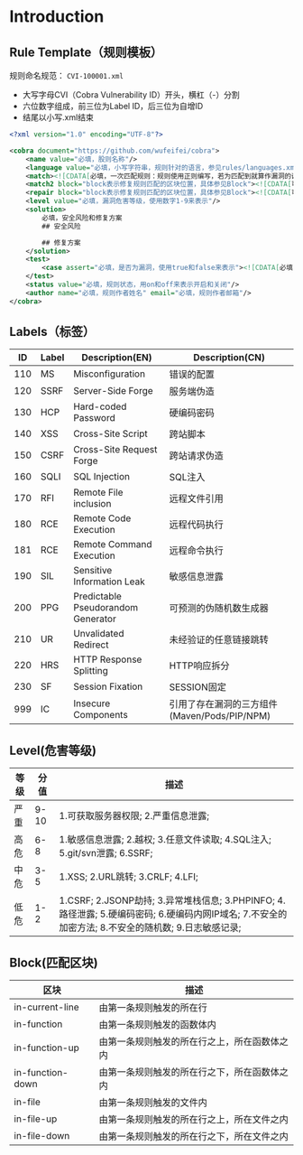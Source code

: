 # Introduction

## Rule Template（规则模板）
规则命名规范：
`CVI-100001.xml`
- 大写字母CVI（Cobra Vulnerability ID）开头，横杠（-）分割
- 六位数字组成，前三位为Label ID，后三位为自增ID
- 结尾以小写.xml结束
```xml
<?xml version="1.0" encoding="UTF-8"?>

<cobra document="https://github.com/wufeifei/cobra">
    <name value="必填，股则名称"/>
    <language value="必填，小写字符串，规则针对的语言，参见rules/languages.xml"/>
    <match><![CDATA[必填，一次匹配规则：规则使用正则编写，若为匹配到就算作漏洞的话在规则前后加上括号即可。]]></match>
    <match2 block="block表示修复规则匹配的区块位置，具体参见Block"><![CDATA[可选，二次匹配规则：当完成一次匹配规则后，若需要再次匹配可再次填写。block表示二次规则匹配的区块位置，具体参见rules/README.md]]></match2>
    <repair block="block表示修复规则匹配的区块位置，具体参见Block"><![CDATA[可选，修复规则：若匹配到此规则则不算做漏洞。]]></repair>
    <level value="必填，漏洞危害等级，使用数字1-9来表示"/>
    <solution>
        必填，安全风险和修复方案
        ## 安全风险

        ## 修复方案
    </solution>
    <test>
        <case assert="必填，是否为漏洞，使用true和false来表示"><![CDATA[必填，规则测试代码，可以多行。]]></case>
    </test>
    <status value="必填，规则状态，用on和off来表示开启和关闭"/>
    <author name="必填，规则作者姓名" email="必填，规则作者邮箱"/>
</cobra>
```

## Labels（标签）
| ID | Label | Description(EN) | Description(CN) |
| --- | --- | --- | --- |
| 110 | MS | Misconfiguration | 错误的配置 |
| 120 | SSRF | Server-Side Forge | 服务端伪造 |
| 130 | HCP | Hard-coded Password | 硬编码密码 |
| 140 | XSS | Cross-Site Script | 跨站脚本 |
| 150 | CSRF | Cross-Site Request Forge | 跨站请求伪造 |
| 160 | SQLI | SQL Injection | SQL注入 |
| 170 | RFI | Remote File inclusion | 远程文件引用 |
| 180 | RCE | Remote Code Execution | 远程代码执行 |
| 181 | RCE | Remote Command Execution | 远程命令执行 |
| 190 | SIL | Sensitive Information Leak | 敏感信息泄露 |
| 200 | PPG | Predictable Pseudorandom Generator | 可预测的伪随机数生成器 |
| 210 | UR | Unvalidated Redirect | 未经验证的任意链接跳转 |
| 220 | HRS | HTTP Response Splitting | HTTP响应拆分 |
| 230 | SF | Session Fixation | SESSION固定 |
| 999 | IC | Insecure Components| 引用了存在漏洞的三方组件(Maven/Pods/PIP/NPM) |

## Level(危害等级)

| 等级 | 分值 | 描述 |
|---|---|---|
| 严重 | 9-10 | 1.可获取服务器权限; 2.严重信息泄露; |
| 高危 | 6-8 | 1.敏感信息泄露; 2.越权; 3.任意文件读取; 4.SQL注入; 5.git/svn泄露; 6.SSRF;|
| 中危 | 3-5 | 1.XSS; 2.URL跳转; 3.CRLF; 4.LFI;|
| 低危 | 1-2 | 1.CSRF; 2.JSONP劫持; 3.异常堆栈信息; 3.PHPINFO; 4.路径泄露; 5.硬编码密码; 6.硬编码内网IP域名; 7.不安全的加密方法; 8.不安全的随机数; 9.日志敏感记录;|

## Block(匹配区块)

|区块|描述|
|---|---|
| in-current-line | 由第一条规则触发的所在行 |
| in-function | 由第一条规则触发的函数体内 |
| in-function-up | 由第一条规则触发的所在行之上，所在函数体之内 |
| in-function-down | 由第一条规则触发的所在行之下，所在函数体之内 |
| in-file | 由第一条规则触发的文件内 |
| in-file-up | 由第一条规则触发的所在行之上，所在文件之内 |
| in-file-down | 由第一条规则触发的所在行之下，所在文件之内 |